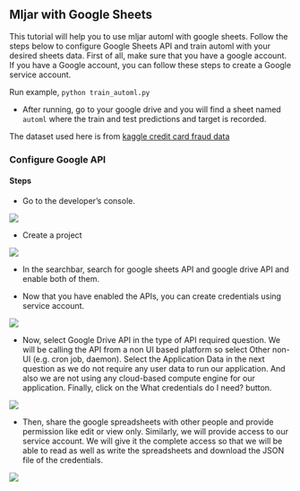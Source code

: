 ## Mljar with Google Sheets
This tutorial will help you to use mljar automl with google sheets. Follow the steps below to configure Google Sheets API and train automl with your desired sheets data.
First of all, make sure that you have a google account. If you have a Google account, you can follow these steps to create a Google service account.

Run example,
`python train_automl.py`

- After running, go to your google drive and you will find a sheet named `automl` where the train and test predictions and target is recorded.

The dataset used here is from [kaggle credit card fraud data](https://www.kaggle.com/mlg-ulb/creditcardfraud)

### Configure Google API

#### Steps
- Go to the developer’s console.

![](https://user-images.githubusercontent.com/25312635/94990284-876a7180-0598-11eb-8d02-de28229eb2a3.png)

- Create a project

![](https://user-images.githubusercontent.com/25312635/94990340-ec25cc00-0598-11eb-9983-e75fa0618b68.png)

- In the searchbar, search for google sheets API and google drive API and enable both of them.


- Now that you have enabled the APIs, you can create credentials using service account.

![](https://user-images.githubusercontent.com/25312635/94990325-d4e6de80-0598-11eb-8cc7-53ce3595ee4b.png)

- Now, select Google Drive API in the type of API required question. We will be calling the API from a non UI based platform so select Other non-UI (e.g. cron job, daemon). Select the Application Data in the next question as we do not require any user data to run our application. And also we are not using any cloud-based compute engine for our application. Finally, click on the What credentials do I need? button.

![](https://user-images.githubusercontent.com/25312635/94990350-f778f780-0598-11eb-94c0-dda59d709780.png)

- Then, share the google spreadsheets with other people and provide permission like edit or view only. Similarly, we will provide access to our service account. We will give it the complete access so that we will be able to read as well as write the spreadsheets and download the JSON file of the credentials.

![](https://user-images.githubusercontent.com/25312635/94990357-0364b980-0599-11eb-8566-1b564fdb1af3.png)